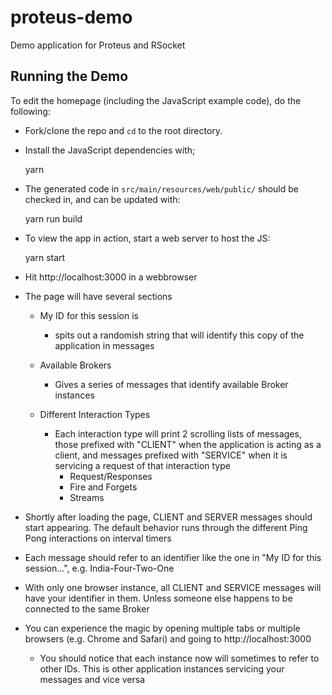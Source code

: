 # proteus-demo
Demo application for Proteus and RSocket


## Running the Demo

To edit the homepage (including the JavaScript example code), do the following:

- Fork/clone the repo and `cd` to the root directory.
- Install the JavaScript dependencies with;

    yarn

- The generated code in `src/main/resources/web/public/` should be
  checked in, and can be updated with:

    yarn run build

- To view the app in action, start a web server to host the JS:

    yarn start

- Hit http://localhost:3000 in a webbrowser

- The page will have several sections

    - My ID for this session is 
        - spits out a randomish string that will identify this copy of the application in messages
    
    - Available Brokers
        - Gives a series of messages that identify available Broker instances
    
    - Different Interaction Types
        - Each interaction type will print 2 scrolling lists of messages, those prefixed with "CLIENT" when the application is acting as a client, and messages prefixed with "SERVICE" when it is servicing a request of that interaction type
            - Request/Responses
            - Fire and Forgets
            - Streams

- Shortly after loading the page, CLIENT and SERVER messages should start appearing. The default behavior runs through the different Ping Pong interactions on interval timers
- Each message should refer to an identifier like the one in "My ID for this session...", e.g. India-Four-Two-One
- With only one browser instance, all CLIENT and SERVICE messages will have your identifier in them. Unless someone else happens to be connected to the same Broker
- You can experience the magic by opening multiple tabs or multiple browsers (e.g. Chrome and Safari) and going to http://localhost:3000
    - You should notice that each instance now will sometimes to refer to other IDs. This is other application instances servicing your messages and vice versa 
